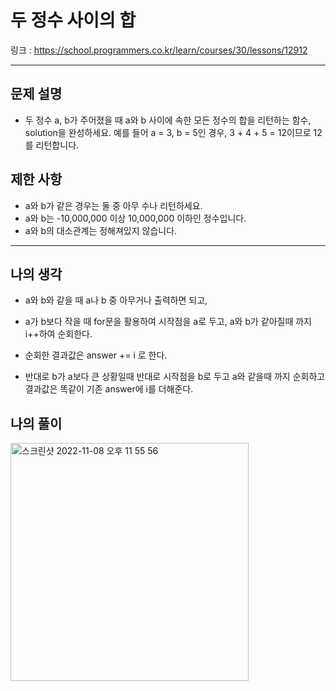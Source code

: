 # 두 정수 사이의 합

링크 : https://school.programmers.co.kr/learn/courses/30/lessons/12912

---

## 문제 설명

- 두 정수 a, b가 주어졌을 때 a와 b 사이에 속한 모든 정수의 합을 리턴하는 함수, solution을 완성하세요.
  예를 들어 a = 3, b = 5인 경우, 3 + 4 + 5 = 12이므로 12를 리턴합니다.

## 제한 사항

- a와 b가 같은 경우는 둘 중 아무 수나 리턴하세요.
- a와 b는 -10,000,000 이상 10,000,000 이하인 정수입니다.
- a와 b의 대소관계는 정해져있지 않습니다.

---

## 나의 생각

- a와 b와 같을 때 a나 b 중 아무거나 출력하면 되고,

- a가 b보다 작을 때 for문을 활용하여 시작점을 a로 두고, a와 b가 같아질때 까지 i++하여 순회한다.

- 순회한 결과값은 answer += i 로 한다.

- 반대로 b가 a보다 큰 상황일때 반대로 시작점을 b로 두고 a와 같을때 까지 순회하고 결과값은 똑같이 기존 answer에 i를 더해준다.

## 나의 풀이

<img width="381" alt="스크린샷 2022-11-08 오후 11 55 56" src="https://user-images.githubusercontent.com/94230809/200598064-62ebf934-030a-4246-9847-305fbb819eeb.png">
